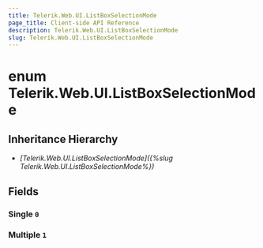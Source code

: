 ```yaml
---
title: Telerik.Web.UI.ListBoxSelectionMode
page_title: Client-side API Reference
description: Telerik.Web.UI.ListBoxSelectionMode
slug: Telerik.Web.UI.ListBoxSelectionMode
---
```


# enum Telerik.Web.UI.ListBoxSelectionMode

## Inheritance Hierarchy

* *[Telerik.Web.UI.ListBoxSelectionMode]({%slug Telerik.Web.UI.ListBoxSelectionMode%})*

## Fields

### Single `0`

### Multiple `1`


